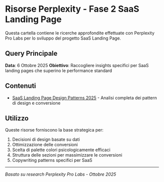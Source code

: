# Risorse Perplexity - Fase 2 SaaS Landing Page

Questa cartella contiene le ricerche approfondite effettuate con Perplexity Pro Labs per lo sviluppo del progetto SaaS Landing Page.

## Query Principale

**Data**: 6 Ottobre 2025
**Obiettivo**: Raccogliere insights specifici per SaaS landing pages che superino le performance standard

## Contenuti

- [SaaS Landing Page Design Patterns 2025](./saas-landing-patterns-2025.md) - Analisi completa dei pattern di design e conversione

## Utilizzo

Queste risorse forniscono la base strategica per:
1. Decisioni di design basate su dati
2. Ottimizzazione delle conversioni
3. Scelta di palette colori psicologicamente efficaci
4. Struttura delle sezioni per massimizzare le conversioni
5. Copywriting patterns specifici per SaaS

---

*Basato su research Perplexity Pro Labs - Ottobre 2025*